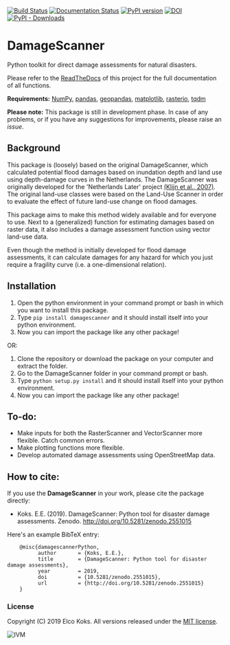 [![Build Status](https://travis-ci.com/ElcoK/DamageScanner.svg?branch=master)](https://travis-ci.com/ElcoK/DamageScanner) [![Documentation Status](https://readthedocs.org/projects/damagescanner/badge/?version=latest)](https://damagescanner.readthedocs.io/en/latest/?badge=latest) [![PyPI version](https://badge.fury.io/py/damagescanner.svg)](https://badge.fury.io/py/damagescanner) [![DOI](https://zenodo.org/badge/DOI/10.5281/zenodo.2551015.svg)](https://doi.org/10.5281/zenodo.2551015) 
[![PyPI - Downloads](https://img.shields.io/pypi/dm/damagescanner?color=yellow&label=Downloads)](https://pypistats.org/packages/damagescanner)



# DamageScanner
Python toolkit for direct damage assessments for natural disasters.

Please refer to the [ReadTheDocs](http://damagescanner.readthedocs.io/) of this project for the full documentation of all functions. 

**Requirements:** [NumPy](http://www.numpy.org/), [pandas](https://pandas.pydata.org/), [geopandas](http://geopandas.org/), [matplotlib](https://matplotlib.org/), [rasterio](https://github.com/mapbox/rasterio), [tqdm](https://github.com/tqdm/tqdm) 

**Please note:** This package is still in development phase. In case of any problems, or if you have any suggestions for improvements, please raise an *issue*. 

## Background
This package is (loosely) based on the original DamageScanner, which calculated potential flood damages based on inundation depth and land use using depth-damage curves in the Netherlands. The DamageScanner was originally developed for the 'Netherlands Later' project [(Klijn et al., 2007)](https://www.rivm.nl/bibliotheek/digitaaldepot/WL_rapport_Overstromingsrisicos_Nederland.pdf).  The original land-use classes were based on the Land-Use Scanner in order to evaluate the effect of future land-use change on flood damages. 

This package aims to make this method widely available and for everyone to use. Next to a (generalized) function for estimating damages based on raster data, it also includes a damage assessment function using vector land-use data. 

Even though the method is initially developed for flood damage assessments, it can calculate damages for any hazard for which you just require a fragility curve (i.e. a one-dimensional relation). 

## Installation

1. Open the python environment in your command prompt or bash in which you want to install this package.
2. Type ``pip install damagescanner`` and it should install itself into your python environment.
3. Now you can import the package like any other package!

OR:

1. Clone the repository or download the package on your computer and extract the folder.
2. Go to the DamageScanner folder in your command prompt or bash.
3. Type ``python setup.py install`` and it should install itself into your python environment.
4. Now you can import the package like any other package!

## To-do:
* Make inputs for both the RasterScanner and VectorScanner more flexible. Catch common errors.
* Make plotting functions more flexible.
* Develop automated damage assessments using OpenStreetMap data.

## How to cite:
If you use the **DamageScanner** in your work, please cite the package directly:

* Koks. E.E. (2019). DamageScanner: Python tool for disaster damage assessments. Zenodo. http://doi.org/10.5281/zenodo.2551015

Here's an example BibTeX entry:

        @misc{damagescannerPython,
              author       = {Koks, E.E.},
              title        = {DamageScanner: Python tool for disaster damage assessments},
              year         = 2019,
              doi          = {10.5281/zenodo.2551015},
              url          = {http://doi.org/10.5281/zenodo.2551015}
        }

### License
Copyright (C) 2019 Elco Koks. All versions released under the [MIT license](LICENSE).


![IVM](http://ivm.vu.nl/en/Images/IVM_logo_rgb2_tcm234-851594.svg)
